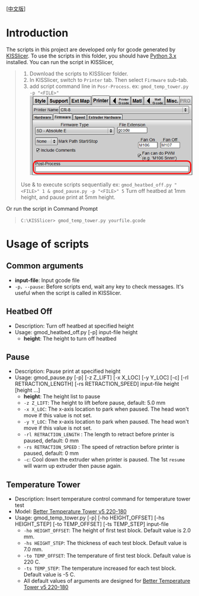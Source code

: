 [[中文版](./Readme_zh-TW.md)]

# Introduction
The scripts in this project are developed only for gcode generated by [KISSlicer](http://www.kisslicer.com/). To use the scripts in this folder, you should have [Python 3.x ](https://www.python.org/downloads/) installed.
You can run the script in KISSlicer,
> 1. Download the scripts to KISSlicer folder.
> 2. In KISSlicer, switch to `Printer` tab. Then select `Firmware` sub-tab.
> 3. add script command line in `Posr-Process`. ex: `gmod_temp_tower.py -p "<FILE>"`
> ![](./image/post-process.png)
>
> Use & to execute scripts sequentially
> ex: `gmod_heatbed_off.py "<FILE>" 1 & gmod_pause.py -p "<FILE>" 5`
> Turn off heatbed at 1mm height, and pause print at 5mm height.

Or run the script in Command Prompt
> `C:\KISSlicer> gmod_temp_tower.py yourfile.gcode`

# Usage of scripts
## Common arguments
* **input-file**: Input gcode file
* `-p，--pause`: Before scripts end, wait any key to check messages. It's useful when the script is called in KISSlicer.

## Heatbed Off
- Description: Turn off heatbed at specified height
- Usage:
	gmod_heatbed_off.py [-p] input-file height
	* **height**: The height to turn off heatbed

## Pause
- Description: Pause print at specified height
- Usage:
	gmod_pause.py [-p] [-z Z_LIFT] [-x X_LOC] [-y Y_LOC] [-c] [-rl RETRACTION_LENGTH] [-rs RETRACTION_SPEED] input-file height [height ...]
	* **height**: The height list to pause
	* `-z Z_LIFT`: The height to lift before pause, default: 5.0 mm
	* `-x X_LOC`: The x-axis location to park when paused. The head won't move if this value is not set.
	* `-y Y_LOC`: The x-axis location to park when paused. The head won't move if this value is not set.
	* `-rl RETRACTION_LENGTH` : The length to retract before printer is paused, default: 0 mm
	* `-rs RETRACTION_SPEED` : The speed of retraction before printer is paused, default: 0 mm
	* `-c`: Cool down the extruder when printer is paused. The 1st `resume` will warm up extruder then pause again.

## Temperature Tower
- Description: Insert temperature control command for temperature tower test
- Model: [Better Temperature Tower v5 220-180](https://www.thingiverse.com/thing:2222308)
- Usage:
	gmod_temp_tower.py [-p] [-ho HEIGHT_OFFSET] [-hs HEIGHT_STEP] [-to TEMP_OFFSET] [-ts TEMP_STEP] input-file
	* `-ho HEIGHT_OFFSET`: The height of first test block. Default value is 2.0 mm.
	* `-hs HEIGHT_STEP`: The thickness of each test block. Default value is 7.0 mm.
	* `-to TEMP_OFFSET`: The temperature of first test block. Default value is 220 C.
	* `-ts TEMP_STEP`: The temperature increased for each test block. Default value is -5 C.
	* All default values of arguments are designed for [Better Temperature Tower v5 220-180](https://www.thingiverse.com/thing:2222308)
